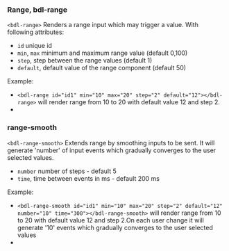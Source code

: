 ### Range, bdl-range
`<bdl-range>` Renders a range input which may trigger a value. With following attributes:
  * `id` unique id
  * `min`, `max` minimum and maximum range value (default 0,100)
  * `step`, step between the range values (default 1)
  * `default`, default value of the range component (default 50)

Example:
  * `<bdl-range id="id1" min="10" max="20" step="2" default="12"></bdl-range>` will render range from 10 to 20 with default value 12 and step 2.
  *  <bdl-range id="id1" min="10" max="20" step="2" default="12"></bdl-range>  


### range-smooth
`<bdl-range-smooth>` Extends range by smoothing inputs to be sent. It will generate 'number' of input events which gradually converges to the user selected values.
* `number` number of steps - default 5
* `time`, time between events in ms - default 200 ms

Example:
* `<bdl-range-smooth id="id1" min="10" max="20" step="2" default="12" number="10" time="300"></bdl-range-smooth>` will render range from 10 to 20 with default value 12 and step 2.On each user change it will generate '10' events which gradually converges to the user selected values
*  <bdl-range-smooth id="id1" min="10" max="20" step="2" default="12" number="10" time="300"></bdl-range-smooth>
